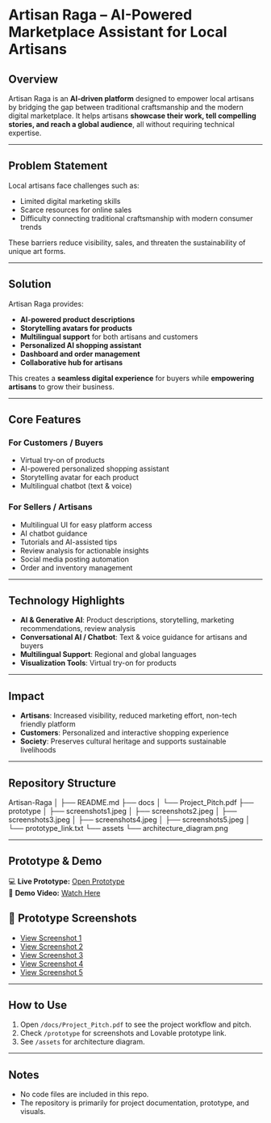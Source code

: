 # Artisan Raga – AI-Powered Marketplace Assistant for Local Artisans

## **Overview**
Artisan Raga is an **AI-driven platform** designed to empower local artisans by bridging the gap between traditional craftsmanship and the modern digital marketplace. It helps artisans **showcase their work, tell compelling stories, and reach a global audience**, all without requiring technical expertise.

---

## **Problem Statement**
Local artisans face challenges such as:

- Limited digital marketing skills  
- Scarce resources for online sales  
- Difficulty connecting traditional craftsmanship with modern consumer trends  

These barriers reduce visibility, sales, and threaten the sustainability of unique art forms.

---

## **Solution**
Artisan Raga provides:

- **AI-powered product descriptions**  
- **Storytelling avatars for products**  
- **Multilingual support** for both artisans and customers  
- **Personalized AI shopping assistant**  
- **Dashboard and order management**  
- **Collaborative hub for artisans**

This creates a **seamless digital experience** for buyers while **empowering artisans** to grow their business.

---

## **Core Features**

### **For Customers / Buyers**
- Virtual try-on of products  
- AI-powered personalized shopping assistant  
- Storytelling avatar for each product  
- Multilingual chatbot (text & voice)

### **For Sellers / Artisans**
- Multilingual UI for easy platform access  
- AI chatbot guidance  
- Tutorials and AI-assisted tips  
- Review analysis for actionable insights  
- Social media posting automation  
- Order and inventory management

---

## **Technology Highlights**
- **AI & Generative AI**: Product descriptions, storytelling, marketing recommendations, review analysis  
- **Conversational AI / Chatbot**: Text & voice guidance for artisans and buyers  
- **Multilingual Support**: Regional and global languages  
- **Visualization Tools**: Virtual try-on for products  

---

## **Impact**
- **Artisans**: Increased visibility, reduced marketing effort, non-tech friendly platform  
- **Customers**: Personalized and interactive shopping experience  
- **Society**: Preserves cultural heritage and supports sustainable livelihoods  

---

## **Repository Structure**  

Artisan-Raga
│
├── README.md
├── docs
│ └── Project_Pitch.pdf
├── prototype
│ ├── screenshots1.jpeg
│ ├── screenshots2.jpeg
│ ├── screenshots3.jpeg
│ ├── screenshots4.jpeg
│ ├── screenshots5.jpeg
│ └── prototype_link.txt
└── assets
└── architecture_diagram.png


---

## **Prototype & Demo**
💻 **Live Prototype:** [Open Prototype](https://arten-connect-ai.lovable.app/)  
🎥 **Demo Video:** [Watch Here](https://drive.google.com/drive/folders/1DDEdMWLsOfsnNaE_j2rY5b7RDpBZUzN8?usp=drive_link)  

## 📸 Prototype Screenshots  

- [View Screenshot 1](prototype/screenshot1.jpeg)  
- [View Screenshot 2](prototype/screenshot2.jpeg)  
- [View Screenshot 3](prototype/screenshot3.jpeg)  
- [View Screenshot 4](prototype/screenshot4.jpeg)  
- [View Screenshot 5](prototype/screenshot5.jpeg)
---

## **How to Use**
1. Open `/docs/Project_Pitch.pdf` to see the project workflow and pitch.  
2. Check `/prototype` for screenshots and Lovable prototype link.  
3. See `/assets` for architecture diagram.

---

## **Notes**
- No code files are included in this repo.  
- The repository is primarily for project documentation, prototype, and visuals.
